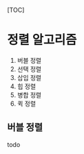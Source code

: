 [TOC]

# 정렬 알고리즘

1. 버블 정렬
2. 선택 정렬
3. 삽입 정렬
4. 힙 정렬
5. 병합 정렬
6. 퀵 정렬

## 버블 정렬

todo

```

```







